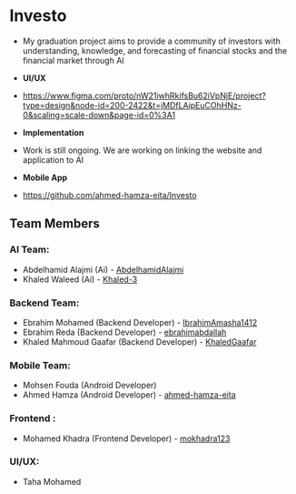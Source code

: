 # Investo 
* My graduation project aims to provide a community of investors with
understanding, knowledge, and forecasting of financial stocks and the
financial market through AI

* **UI/UX**
* https://www.figma.com/proto/nW21iwhRkifsBu62iVpNjE/project?type=design&node-id=200-2422&t=jMDfLAipEuCOhHNz-0&scaling=scale-down&page-id=0%3A1

* **Implementation** 
* Work is still ongoing. We are working on linking the website and application to AI


* **Mobile App**
* https://github.com/ahmed-hamza-eita/Investo


## Team Members

### AI Team:
- Abdelhamid Alajmi (Ai) -   [AbdelhamidAlajmi](https://github.com/AbdelhamidAlajmi)
- Khaled Waleed (Ai) -   [Khaled-3](https://github.com/Khaled-3)

### Backend Team:
- Ebrahim Mohamed (Backend Developer) - [IbrahimAmasha1412](https://github.com/IbrahimAmasha1412)
- Ebrahim Reda (Backend Developer) - [ebrahimabdallah](https://github.com/ebrahimabdallah)
- Khaled Mahmoud Gaafar (Backend Developer) - [KhaledGaafar](https://github.com/KhaledGaafar)

### Mobile Team:
- Mohsen Fouda (Android Developer)
- Ahmed Hamza (Android Developer) - [ahmed-hamza-eita](https://github.com/ahmed-hamza-eita)

### Frontend :
- Mohamed Khadra (Frontend Developer) - [mokhadra123](https://github.com/mokhadra123)

### UI/UX:
- Taha Mohamed
